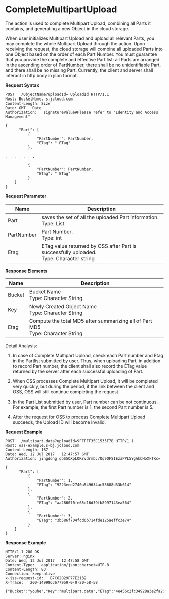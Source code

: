 # CompleteMultipartUpload

The action is used to complete Multipart Upload, combining all Parts it contains, and generating a new Object in the cloud storage.

When user initializes Multipart Upload and upload all relevant Parts, you may complete the whole Multipart Upload through the action. Upon receiving the request, the cloud storage will combine all uploaded Parts into one Object based on the order of each Part Number. You must guarantee that you provide the complete and effective Part list: all Parts are arranged in the ascending order of PartNumber, there shall be no unidentifiable Part, and there shall be no missing Part. Currently, the client and server shall interact in http body in json format. 

**Request Syntax**

```
POST   /ObjectName?uploadId= UploadId HTTP/1.1
Host: BucketName. s.jcloud.com
Content-Length: Size
Date: GMT   Date     
Authorization:   signatureValue#Please refer to "Identity and Access Management"
 
{
      "Part": [
          {
              "PartNumber": PartNumber,
              "ETag": " ETag"
          },
 
. . . . . . ,
                                
          {
              "PartNumber": PartNumber,
              "ETag": " ETag"
          }
    ]
}
```

**Request Parameter**

|Name|Description|
|-|-|
|Part| saves the set of all the uploaded Part information. <br>Type: List|
|PartNumber|Part Number. <br>Type: int|
|Etag|ETag value returned by OSS after Part is successfully uploaded. <br>Type: Character string|

**Response Elements**

|Name|Description|
|-|-|
|Bucket|Bucket Name<br>Type: Character String|
|Key|Newly Created Object Name<br>Type: Character String|
|Etag|Compute the total MD5 after summarizing all of Part MD5<br>Type: Character String|

Detail Analysis:

1. In case of Complete Multipart Upload, check each Part number and Etag in the Partlist submitted by user. Thus, when uploading Part, in addition to record Part number, the client shall also record the ETag value returned by the server after each successful uploading of Part.

2. When OSS processes Complete Multipart Upload, it will be completed very quickly, but during the period, if the link between the client and OSS, OSS will still continue completing the request.

3. In the Part List submitted by user, Part number can be not continuous. For example, the first Part number is 1; the second Part number is 5.

4. After the request for OSS to process Complete Multipart Upload succeeds, the Upload ID will become invalid.

**Request Example**

```
POST   /multipart.data?uploadId=9FFFFF35C1535F7B HTTP/1.1
Host: oss-example.s-bj.jcloud.com
Content-Length: 187
Date: Wed, 12 Jul 2017   12:47:57 GMT  
Authorization: jingdong qbS5QXpLORrvdrmb:/Qq9QFSIEzaPPL5YgAkbHoXkTKc=
 
{
      "Part": [
          {
              "PartNumber": 1,
              "ETag": "9223eed2740a549634ac58688d33b614"
          },
          {
              "PartNumber": 2,
              "ETag": "aa286070fe65d16d39fb8997143ea564"
          },
          {
              "PartNumber": 3,
              "ETag": "3b586f704fcd6b714fde125aeffc3e74"
          }
    ]
}       
```

**Response Example**

```
HTTP/1.1 200 OK
Server: nginx
Date: Wed, 12 Jul 2017   12:47:58 GMT
Content-Type:   application/json;charset=UTF-8
Content-Length: 83
Connection: keep-alive
x-jss-request-id:   B7C62B29F77E2132
X-Trace:   200-1499863677959-0-0-20-58-58
 
{"Bucket":"youhe","Key":"multipart.data","ETag":"4e456c2fc34928a3e2fa202acf71870a"}
```
